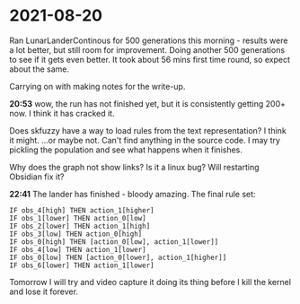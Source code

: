 # 2021-08-20
Ran LunarLanderContinous for 500 generations this morning - results were a lot better, but still room for improvement.  Doing another 500 generations to see if it gets even better.    It took about 56 mins first time round, so expect about the same.

Carrying on with making notes for the write-up.

**20:53** wow, the run has not finished yet, but it is consistently getting 200+ now.  I think it has cracked it.

Does skfuzzy have a way to load rules from the text representation?  I think it might.  ...or maybe not.  Can't find anything in the source code.  I may try pickling the population and see what happens when it finishes.

Why does the graph not show links?  Is it a linux bug?  Will restarting Obsidian fix it?

**22:41**  The lander has finished - bloody amazing.
The final rule set:
```
IF obs_4[high] THEN action_1[higher] 
IF obs_1[lower] THEN action_0[low] 
IF obs_2[lower] THEN action_1[high] 
IF obs_3[low] THEN action_0[high] 
IF obs_0[high] THEN [action_0[low], action_1[lower]] 
IF obs_4[low] THEN action_1[lower] 
IF obs_0[low] THEN [action_0[lower], action_1[higher]] 
IF obs_6[lower] THEN action_1[lower]
```

Tomorrow I will try and video capture it doing its thing before I kill the kernel and lose it forever.
